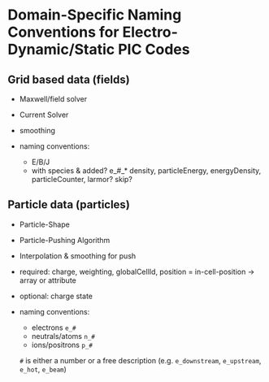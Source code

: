 Domain-Specific Naming Conventions for Electro-Dynamic/Static PIC Codes
=======================================================================

Grid based data (fields)
------------------------

- Maxwell/field solver
- Current Solver
- smoothing

- naming conventions:
  - E/B/J
  - with species & added?
     e_#_*
      density, particleEnergy, energyDensity, particleCounter, larmor? skip?

Particle data (particles)
-------------------------

- Particle-Shape
- Particle-Pushing Algorithm
- Interpolation & smoothing for push

- required: charge, weighting, globalCellId, position = in-cell-position
  -> array or attribute
- optional: charge state

- naming conventions:
  - electrons      `e_#`
  - neutrals/atoms `n_#`
  - ions/positrons `p_#`

  `#` is either a number or a free description (e.g. `e_downstream`, `e_upstream`,
  `e_hot`, `e_beam`)
